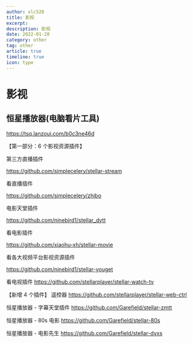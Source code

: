 ```yaml
---
author: xlc520
title: 影视
excerpt: 
description: 影视
date: 2022-01-28
category: other
tag: other
article: true
timeline: true
icon: type
---
```


# 影视

## 恒星播放器(电脑看片工具)

<https://tsq.lanzoui.com/b0c3ne46d>

【第一部分：6 个影视资源插件】

第三方直播插件

<https://github.com/simplecelery/stellar-stream>

看直播插件

<https://github.com/simplecelery/zhibo>

电影天堂插件

<https://github.com/ninebird1/stellar_dytt>

看电影插件

<https://github.com/xiaohu-xh/stellar-movie>

看各大视频平台影视资源插件

<https://github.com/ninebird1/stellar-youget>

看电视插件
<https://github.com/stellarplayer/stellar-watch-tv>

【新增 4 个插件】
遥控器
<https://github.com/stellarplayer/stellar-web-ctrl>

恒星播放器 - 字幕天堂插件
<https://github.com/Garefield/stellar-zmtt>

恒星播放器 - 80s 电影
<https://github.com/Garefield/stellar-80s>

恒星播放器 - 电影先生
<https://github.com/Garefield/stellar-dyxs>
